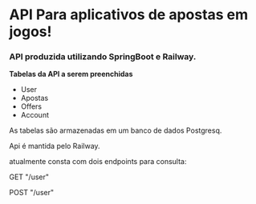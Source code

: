# API Para aplicativos de apostas em jogos!
### API produzida utilizando SpringBoot e Railway.

**Tabelas da API a serem preenchidas**
* User
* Apostas
* Offers
* Account

As tabelas são armazenadas em um banco de dados Postgresq.

Api é mantida pelo Railway.

atualmente consta com dois endpoints para consulta:

GET "/user" 

POST "/user"
